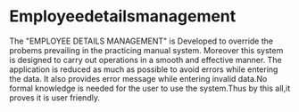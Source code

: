 # Employeedetailsmanagement
The "EMPLOYEE DETAILS MANAGEMENT" is 
Developed to override the probems prevailing  in the practicing manual system.
Moreover this system is designed to carry out operations in a  smooth and effective manner.
The application is reduced as much as possible to avoid errors while entering the data.
It also provides error message while entering invalid data.No formal knowledge is needed for the user to use the system.Thus by this all,it proves it is user friendly.
